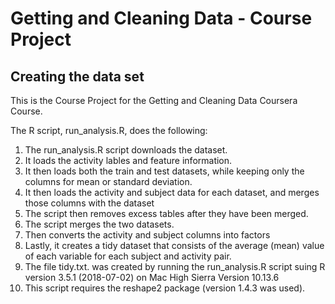 #  Getting and Cleaning Data - Course Project
##  Creating the data set

This is the Course Project for the Getting and Cleaning Data Coursera Course.

The R script, run_analysis.R, does the following:
      
1.  The run_analysis.R script downloads the dataset.
2.  It loads the activity lables and feature information.
3.  It then loads both the train and test datasets, while keeping only the columns for mean or standard deviation.
4.  It then loads the activity and subject data for each dataset, and merges those columns with the dataset
5.  The script then removes excess tables after they have been merged.
6.  The script merges the two datasets.
7.  Then converts the activity and subject columns into factors
8.  Lastly, it creates a tidy dataset that consists of the average (mean) value of each variable for each subject and activity pair.
9.  The file tidy.txt. was created by running the run_analysis.R script suing R version 3.5.1
(2018-07-02) on Mac High Sierra Version 10.13.6
10.  This script requires the reshape2 package (version 1.4.3 was used).
